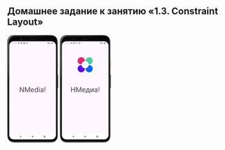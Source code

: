 ## Домашнее задание к занятию «1.3. Constraint Layout»

![Screenshot](img/Screenshot.png)
![Screenshot](img/Screenshot_RU.png)